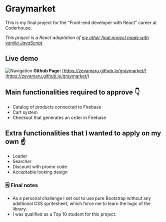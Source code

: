 # Graymarket

This is my final project for the "Front-end developer with React" career at Coderhouse.

_This project is a React adaptation of [my other final project made with vanilla JavaScript](https://github.com/zevamaru/mercadogris)._

## Live demo
![Navigation](https://raw.githubusercontent.com/zevamaru/graymarket/main/public/navigation.gif)
**Github Page:** [https://zevamaru.github.io/graymarket/](https://zevamaru.github.io/graymarket/)

## Main functionalities required to approve 👇
-   Catalog of products connected to Firebase
-   Cart system
-   Checkout that generates an order in Firebase

## Extra functionalities that I wanted to apply on my own ☝
-   Loader
-   Searcher
-   Discount with promo code
-   Acceptable looking design

### 🗒 Final notes
- As a personal challenge I set out to use pure Bootstrap without any additional CSS spritesheet, which force me to learn the logic of the library.
- I was qualified as a Top 10 student for this project.
